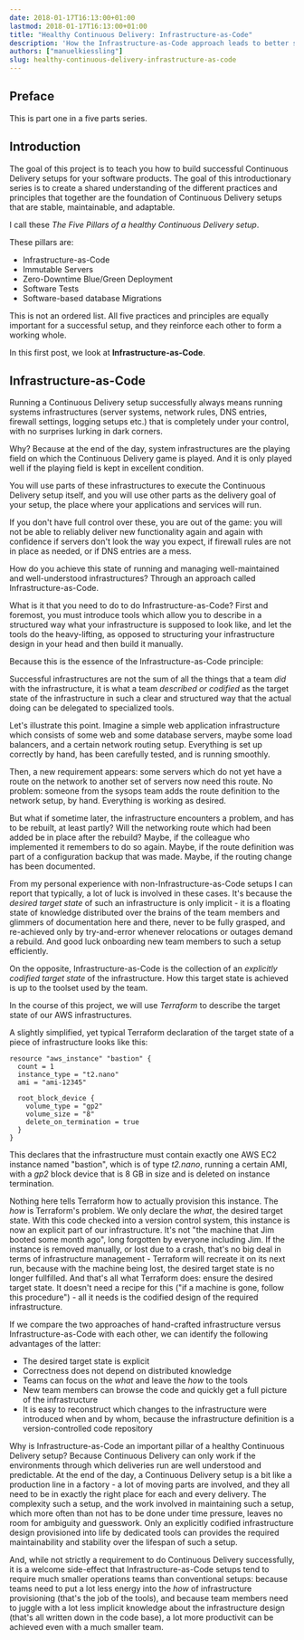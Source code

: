 ```yaml
---
date: 2018-01-17T16:13:00+01:00
lastmod: 2018-01-17T16:13:00+01:00
title: "Healthy Continuous Delivery: Infrastructure-as-Code"
description: 'How the Infrastructure-as-Code approach leads to better systems management - Part of "The Five Pillars of a healthy Continuous Delivery setup" series'
authors: ["manuelkiessling"]
slug: healthy-continuous-delivery-infrastructure-as-code
---
```


## Preface

This is part one in a five parts series.


## Introduction

The goal of this project is to teach you how to build successful Continuous Delivery setups for your software products. The goal of this introductionary series is to create a shared understanding of the different practices and principles that together are the foundation of Continuous Delivery setups that are stable, maintainable, and adaptable.

I call these *The Five Pillars of a healthy Continuous Delivery setup*.

These pillars are:

* Infrastructure-as-Code
* Immutable Servers
* Zero-Downtime Blue/Green Deployment
* Software Tests
* Software-based database Migrations

This is not an ordered list. All five practices and principles are equally important for a successful setup, and they reinforce each other to form a working whole.

In this first post, we look at **Infrastructure-as-Code**.


## Infrastructure-as-Code

Running a Continuous Delivery setup successfully always means running systems infrastructures (server systems, network rules, DNS entries, firewall settings, logging setups etc.) that is completely under your control, with no surprises lurking in dark corners.

Why? Because at the end of the day, system infrastructures are the playing field on which the Continuous Delivery game is played. And it is only played well if the playing field is kept in excellent condition.

You will use parts of these infrastructures to execute the Continuous Delivery setup itself, and you will use other parts as the delivery goal of your setup, the place where your applications and services will run.

If you don't have full control over these, you are out of the game: you will not be able to reliably deliver new functionality again and again with confidence if servers don't look the way you expect, if firewall rules are not in place as needed, or if DNS entries are a mess. 

How do you achieve this state of running and managing well-maintained and well-understood infrastructures? Through an approach called Infrastructure-as-Code.

What is it that you need to do to do Infrastructure-as-Code? First and foremost, you must introduce tools which allow you to describe in a structured way what your infrastructure is supposed to look like, and let the tools do the heavy-lifting, as opposed to structuring your infrastructure design in your head and then build it manually.

Because this is the essence of the Infrastructure-as-Code principle:

Successful infrastructures are not the sum of all the things that a team *did* with the infrastructure, it is what a team *described or codified* as the target state of the infrastructure in such a clear and structured way that the actual doing can be delegated to specialized tools.

Let's illustrate this point. Imagine a simple web application infrastructure which consists of some web and some database servers, maybe some load balancers, and a certain network routing setup. Everything is set up correctly by hand, has been carefully tested, and is running smoothly.

Then, a new requirement appears: some servers which do not yet have a route on the network to another set of servers now need this route. No problem: someone from the sysops team adds the route definition to the network setup, by hand. Everything is working as desired.

But what if sometime later, the infrastructure encounters a problem, and has to be rebuilt, at least partly? Will the networking route which had been added be in place after the rebuild? Maybe, if the colleague who implemented it remembers to do so again. Maybe, if the route definition was part of a configuration backup that was made. Maybe, if the routing change has been documented.

From my personal experience with non-Infrastructure-as-Code setups I can report that typically, a lot of luck is involved in these cases. It's because the *desired target state* of such an infrastructure is only implicit - it is a floating state of knowledge distributed over the brains of the team members and glimmers of documentation here and there, never to be fully grasped, and re-achieved only by try-and-error whenever relocations or outages demand a rebuild. And good luck onboarding new team members to such a setup efficiently.

On the opposite, Infrastructure-as-Code is the collection of an *explicitly codified target state* of the infrastructure. How this target state is achieved is up to the toolset used by the team.

In the course of this project, we will use *Terraform* to describe the target state of our AWS infrastructures.

A slightly simplified, yet typical Terraform declaration of the target state of a piece of infrastructure looks like this:

```hcl-terraform
resource "aws_instance" "bastion" {
  count = 1    
  instance_type = "t2.nano"    
  ami = "ami-12345"
    
  root_block_device {
    volume_type = "gp2"
    volume_size = "8"
    delete_on_termination = true
  }
}
```

This declares that the infrastructure must contain exactly one AWS EC2 instance named "bastion", which is of type *t2.nano*, running a certain AMI, with a *gp2* block device that is 8 GB in size and is deleted on instance termination.

Nothing here tells Terraform how to actually provision this instance. The *how* is Terraform's problem. We only declare the *what*, the desired target state. With this code checked into a version control system, this instance is now an explicit part of our infrastructure. It's not "the machine that Jim booted some month ago", long forgotten by everyone including Jim. If the instance is removed manually, or lost due to a crash, that's no big deal in terms of infrastructure management - Terraform will recreate it on its next run, because with the machine being lost, the desired target state is no longer fullfilled. And that's all what Terraform does: ensure the desired target state. It doesn't need a recipe for this ("if a machine is gone, follow this procedure") - all it needs is the codified design of the required infrastructure.

If we compare the two approaches of hand-crafted infrastructure versus Infrastructure-as-Code with each other, we can identify the following advantages of the latter:

- The desired target state is explicit
- Correctness does not depend on distributed knowledge
- Teams can focus on the *what* and leave the *how* to the tools
- New team members can browse the code and quickly get a full picture of the infrastructure
- It is easy to reconstruct which changes to the infrastructure were introduced when and by whom, because the infrastructure definition is a version-controlled code repository

Why is Infrastructure-as-Code an important pillar of a healthy Continuous Delivery setup? Because Continuous Delivery can only work if the environments through which deliveries run are well understood and predictable. At the end of the day, a Continuous Delivery setup is a bit like a production line in a factory - a lot of moving parts are involved, and they all need to be in exactly the right place for each and every delivery. The complexity such a setup, and the work involved in maintaining such a setup, which more often than not has to be done under time pressure, leaves no room for ambiguity and guesswork. Only an explicitly codified infrastructure design provisioned into life by dedicated tools can provides the required maintainability and stability over the lifespan of such a setup.

And, while not strictly a requirement to do Continuous Delivery successfully, it is a welcome side-effect that Infrastructure-as-Code setups tend to require much smaller operations teams than conventional setups: because teams need to put a lot less energy into the *how* of infrastructure provisioning (that's the job of the tools), and because team members need to juggle with a lot less implicit knowledge about the infrastructure design (that's all written down in the code base), a lot more productivit can be achieved even with a much smaller team.
